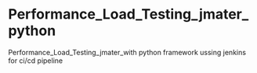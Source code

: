 # Performance_Load_Testing_jmater_python
Performance_Load_Testing_jmater_with python framework ussing jenkins for ci/cd pipeline
